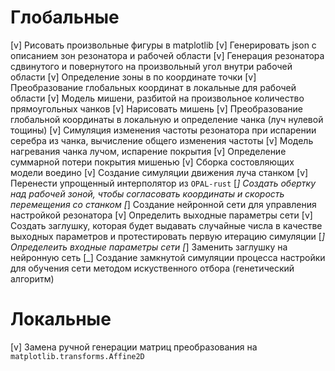 # Глобальные

[v] Рисовать произвольные фигуры в matplotlib
[v] Генерировать json с описанием зон резонатора и рабочей области
[v] Генерация резонатора сдвинутого и повернутого на произвольный угол внутри рабочей области
[v] Определение зоны в по координате точки
[v] Преобразование глобальных координат в локальные для рабочей области
[v] Модель мишени, разбитой на произвольное количество прямоугольных чанков
    [v] Нарисовать мишень
    [v] Преобразование глобальной координаты в локальную и определение чанка (луч нулевой тощины)
    [v] Симуляция изменения частоты резонатора при испарении серебра из чанка, вычисление общего изменения частоты
    [v] Модель нагревания чанка лучом, испарение покрытия
    [v] Определение суммарной потери покрытия мишенью
    [v] Сборка состовляющих модели воедино
[v] Создание симуляции движения луча станком
    [v] Перенести упрощенный интерполятор из `OPAL-rust`
    [_] Создать обертку над рабочей зоной, чтобы согласовать координаты и скорость перемещения со станком
[_] Создание нейронной сети для управления настройкой резонатора
    [v] Определить выходные параметры сети
    [v] Создать заглушку, которая будет выдавать случайные числа в качестве выходных параметров и протестировать первую итерацию симуляции
    [_] Определеить входные параметры сети
    [_] Заменить заглушку на нейронную сеть
[_] Создание замкнутой симуляции процесса настройки для обучения сети методом искуственного отбора (генетический алгоритм)

# Локальные
[v] Замена ручной генерации матриц преобразования на `matplotlib.transforms.Affine2D`